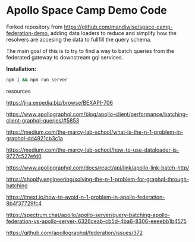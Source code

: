 # Apollo Space Camp Demo Code

Forked repository from https://github.com/mandiwise/space-camp-federation-demo, adding data loaders to reduce and simplify
how the resolvers are accesing the data to fullfill the query schema.


The main goal of this is to try to find a way to batch queries from the federated gateway to downstream gql services.

**Installation:**

```sh
npm i && npm run server
```

resources

https://jira.expedia.biz/browse/BEXAPI-706


https://www.apollographql.com/blog/apollo-client/performance/batching-client-graphql-queries/#5853

https://medium.com/the-marcy-lab-school/what-is-the-n-1-problem-in-graphql-dd4921cb3c1a

https://medium.com/the-marcy-lab-school/how-to-use-dataloader-js-9727c527efd0

https://www.apollographql.com/docs/react/api/link/apollo-link-batch-http/

https://shopify.engineering/solving-the-n-1-problem-for-graphql-through-batching

https://itnext.io/how-to-avoid-n-1-problem-in-apollo-federation-8b4f37729fc4

https://spectrum.chat/apollo/apollo-server/query-batching-apollo-federation-vs-apollo-server~6326ceab-cb5d-4ba6-8306-eeeebb1b4575

https://github.com/apollographql/federation/issues/372